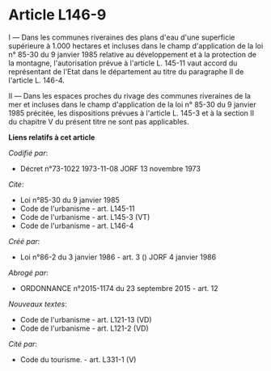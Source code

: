 # Article L146-9

I ― Dans les communes riveraines des plans d'eau d'une superficie supérieure à 1.000 hectares et incluses dans le champ
d'application de la loi n° 85-30 du 9 janvier 1985 relative au développement et à la protection de la montagne,
l'autorisation prévue à l'article L. 145-11 vaut accord du représentant de l'Etat dans le département au titre du paragraphe
II de l'article L. 146-4. 

II ― Dans les espaces proches du rivage des communes riveraines de la mer et incluses dans le champ d'application de la loi
n° 85-30 du 9 janvier 1985 précitée, les dispositions prévues à l'article L. 145-3 et à la section II du chapitre V du
présent titre ne sont pas applicables.

**Liens relatifs à cet article**

_Codifié par_:

  - Décret n°73-1022 1973-11-08 JORF 13 novembre 1973

_Cite_:

  - Loi n°85-30 du 9 janvier 1985
  - Code de l'urbanisme - art. L145-11
  - Code de l'urbanisme - art. L145-3 (VT)
  - Code de l'urbanisme - art. L146-4

_Créé par_:

  - Loi n°86-2 du 3 janvier 1986 - art. 3 () JORF 4 janvier 1986

_Abrogé par_:

  - ORDONNANCE n°2015-1174 du 23 septembre 2015 - art. 12

_Nouveaux textes_:

  - Code de l'urbanisme - art. L121-13 (VD)
  - Code de l'urbanisme - art. L121-2 (VD)

_Cité par_:

  - Code du tourisme. - art. L331-1 (V)
